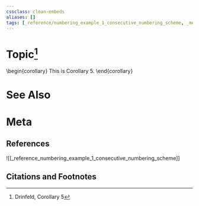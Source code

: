 ```yaml
---
cssclass: clean-embeds
aliases: []
tags: [_reference/numbering_example_1_consecutive_numbering_scheme, _meta/literature_note]
---
```

# Topic[^1]
\begin{corollary}
This is Corollary 5.
\end{corollary}

# See Also

# Meta
## References
![[_reference_numbering_example_1_consecutive_numbering_scheme]]


## Citations and Footnotes
[^1]: Drinfeld, Corollary 5